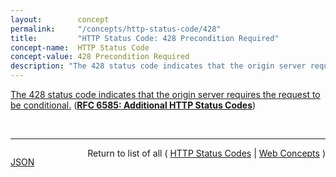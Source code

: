 ```yaml
---
layout:        concept
permalink:     "/concepts/http-status-code/428"
title:         "HTTP Status Code: 428 Precondition Required"
concept-name:  HTTP Status Code
concept-value: 428 Precondition Required
description: "The 428 status code indicates that the origin server requires the request to be conditional."
---
```


[The 428 status code indicates that the origin server requires the request to be conditional.](http://tools.ietf.org/html/rfc6585#section-3 "Read documentation for HTTP Status Code &#34;428&#34;") (**[RFC 6585: Additional HTTP Status Codes](/specs/IETF/RFC/6585 "This document specifies additional HyperText Transfer Protocol (HTTP) status codes for a variety of common situations.")**)

<br/>
<hr/>

<p style="float : left"><a href="./428.json" title="JSON representing this particular Web Concept value">JSON</a></p>
<p style="text-align: right">Return to list of all ( <a href="../http-status-code/">HTTP Status Codes</a> | <a href="../">Web Concepts</a> )</p>
